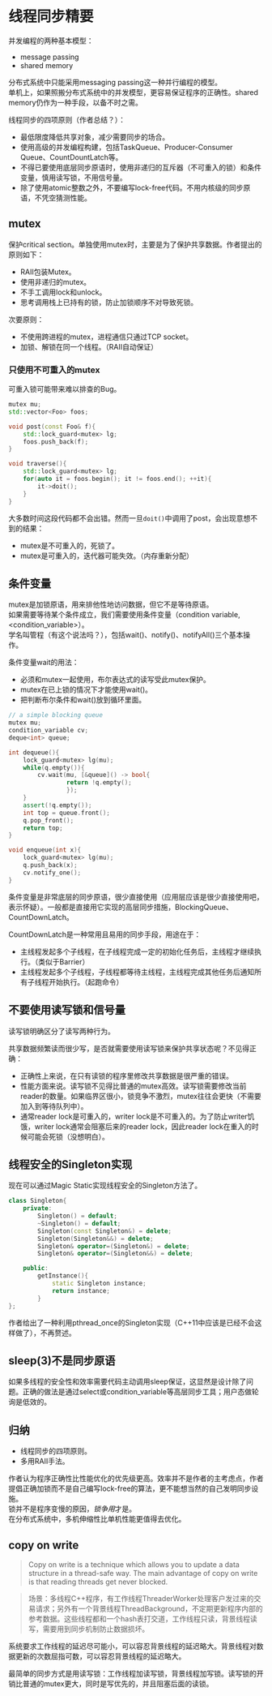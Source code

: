 # 线程同步精要
并发编程的两种基本模型：
- message passing
- shared memory  

分布式系统中只能采用messaging passing这一种并行编程的模型。  
单机上，如果照搬分布式系统中的并发模型，更容易保证程序的正确性。shared memory仍作为一种手段，以备不时之需。  

线程同步的四项原则（作者总结？）：
- 最低限度降低共享对象，减少需要同步的场合。
- 使用高级的并发编程构建，包括TaskQueue、Producer-Consumer Queue、CountDountLatch等。
- 不得已要使用底层同步原语时，使用非递归的互斥器（不可重入的锁）和条件变量，慎用读写锁，不用信号量。
- 除了使用atomic整数之外，不要编写lock-free代码。不用内核级的同步原语，不凭空猜测性能。

## mutex
保护critical section。单独使用mutex时，主要是为了保护共享数据。作者提出的原则如下：
- RAII包装Mutex。
- 使用非递归的mutex。
- 不手工调用lock和unlock。
- 思考调用栈上已持有的锁，防止加锁顺序不对导致死锁。

次要原则：
- 不使用跨进程的mutex，进程通信只通过TCP socket。
- 加锁、解锁在同一个线程。（RAII自动保证）

### 只使用不可重入的mutex
可重入锁可能带来难以排查的Bug。

```C++
mutex mu;
std::vector<Foo> foos;

void post(const Foo& f){
    std::lock_guard<mutex> lg;
    foos.push_back(f);
}

void traverse(){
    std::lock_guard<mutex> lg;
    for(auto it = foos.begin(); it != foos.end(); ++it){
        it->doit();
    }
}
```
大多数时间这段代码都不会出错。然而一旦`doit()`中调用了post，会出现意想不到的结果：
- mutex是不可重入的，死锁了。
- mutex是可重入的，迭代器可能失效。（内存重新分配）


## 条件变量
mutex是加锁原语，用来排他性地访问数据，但它不是等待原语。  
如果需要等待某个条件成立，我们需要使用条件变量（condition variable, \<condition\_variable\>）。  
学名叫管程（有这个说法吗？），包括wait()、notify()、notifyAll()三个基本操作。  

条件变量wait的用法：
- 必须和mutex一起使用，布尔表达式的读写受此mutex保护。
- mutex在已上锁的情况下才能使用wait()。
- 把判断布尔条件和wait()放到循环里面。

```C++
// a simple blocking queue
mutex mu;
condition_variable cv;
deque<int> queue;

int dequeue(){
    lock_guard<mutex> lg(mu);
    while(q.empty()){
        cv.wait(mu, [&queue]() -> bool{
                return !q.empty();
                });
    }
    assert(!q.empty());
    int top = queue.front();
    q.pop_front();
    return top;
}

void enqueue(int x){
    lock_guard<mutex> lg(mu);
    q.push_back(x);
    cv.notify_one();
}
```
条件变量是非常底层的同步原语，很少直接使用（应用层应该是很少直接使用吧，表示怀疑）。一般都是直接用它实现的高层同步措施，BlockingQueue、CountDownLatch。  

CountDownLatch是一种常用且易用的同步手段，用途在于：
- 主线程发起多个子线程，在子线程完成一定的初始化任务后，主线程才继续执行。（类似于Barrier）
- 主线程发起多个子线程，子线程都等待主线程，主线程完成其他任务后通知所有子线程开始执行。（起跑命令）

## 不要使用读写锁和信号量
读写锁明确区分了读写两种行为。 

共享数据频繁读而很少写，是否就需要使用读写锁来保护共享状态呢？不见得正确：
- 正确性上来说，在只有读锁的程序里修改共享数据是很严重的错误。
- 性能方面来说。读写锁不见得比普通的mutex高效。读写锁需要修改当前reader的数量。如果临界区很小，锁竞争不激烈，mutex往往会更快（不需要加入到等待队列中）。
- 通常reader lock是可重入的，writer lock是不可重入的。为了防止writer饥饿，writer lock通常会阻塞后来的reader lock，因此reader lock在重入的时候可能会死锁（没想明白）。

## 线程安全的Singleton实现
现在可以通过Magic Static实现线程安全的Singleton方法了。
```C++
class Singleton{
    private:
        Singleton() = default;
        ~Singleton() = default;
        Singleton(const Singleton&) = delete;
        Singleton(Singleton&&) = delete;
        Singleton& operator=(Singleton&) = delete;
        Singleton& operator=(Singleton&&) = delete;

    public:
        getInstance(){
            static Singleton instance;
            return instance;
        }
};

```
作者给出了一种利用pthread\_once的Singleton实现（C++11中应该是已经不会这样做了），不再赘述。

## sleep(3)不是同步原语
如果多线程的安全性和效率需要代码主动调用sleep保证，这显然是设计除了问题。正确的做法是通过select或condition\_variable等高层同步工具；用户态做轮询是低效的。

## 归纳
- 线程同步的四项原则。
- 多用RAII手法。

作者认为程序正确性比性能优化的优先级更高。效率并不是作者的主考虑点，作者提倡正确加锁而不是自己编写lock-free的算法，更不能想当然的自己发明同步设施。  
锁并不是程序变慢的原因，*锁争用*才是。  
在分布式系统中，多机伸缩性比单机性能更值得去优化。  

## copy on write
> Copy on write is a technique which allows you to update a data structure in a thread-safe way. The main advantage of copy on write is that reading threads get never blocked.

> 场景：多线程C++程序，有工作线程ThreaderWorker处理客户发过来的交易请求；另外有一个背景线程ThreadBackground，不定期更新程序内部的参考数据。这些线程都和一个hash表打交道，工作线程只读，背景线程读写，需要用到同步机制防止数据损坏。

系统要求工作线程的延迟尽可能小，可以容忍背景线程的延迟略大。背景线程对数据更新的次数屈指可数，可以容忍背景线程的延迟略大。  

最简单的同步方式是用读写锁：工作线程加读写锁，背景线程加写锁。读写锁的开销比普通的mutex更大，同时是写优先的，并且阻塞后面的读锁。

